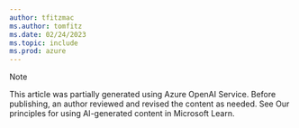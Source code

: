 ```yaml
---
author: tfitzmac
ms.author: tomfitz
ms.date: 02/24/2023
ms.topic: include
ms.prod: azure
---
```


> [!NOTE]
> This article was partially generated using Azure OpenAI Service. Before publishing, an author reviewed and revised the content as needed. See Our principles for using AI-generated content in Microsoft Learn.